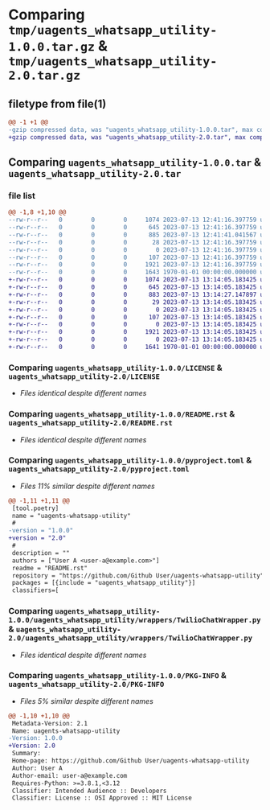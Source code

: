 # Comparing `tmp/uagents_whatsapp_utility-1.0.0.tar.gz` & `tmp/uagents_whatsapp_utility-2.0.tar.gz`

## filetype from file(1)

```diff
@@ -1 +1 @@
-gzip compressed data, was "uagents_whatsapp_utility-1.0.0.tar", max compression
+gzip compressed data, was "uagents_whatsapp_utility-2.0.tar", max compression
```

## Comparing `uagents_whatsapp_utility-1.0.0.tar` & `uagents_whatsapp_utility-2.0.tar`

### file list

```diff
@@ -1,8 +1,10 @@
--rw-r--r--   0        0        0     1074 2023-07-13 12:41:16.397759 uagents_whatsapp_utility-1.0.0/LICENSE
--rw-r--r--   0        0        0      645 2023-07-13 12:41:16.397759 uagents_whatsapp_utility-1.0.0/README.rst
--rw-r--r--   0        0        0      885 2023-07-13 12:41:41.041567 uagents_whatsapp_utility-1.0.0/pyproject.toml
--rw-r--r--   0        0        0       28 2023-07-13 12:41:16.397759 uagents_whatsapp_utility-1.0.0/uagents_whatsapp_utility/__init__.py
--rw-r--r--   0        0        0        0 2023-07-13 12:41:16.397759 uagents_whatsapp_utility-1.0.0/uagents_whatsapp_utility/models.py
--rw-r--r--   0        0        0      107 2023-07-13 12:41:16.397759 uagents_whatsapp_utility-1.0.0/uagents_whatsapp_utility/protocols/Chat.py
--rw-r--r--   0        0        0     1921 2023-07-13 12:41:16.397759 uagents_whatsapp_utility-1.0.0/uagents_whatsapp_utility/wrappers/TwilioChatWrapper.py
--rw-r--r--   0        0        0     1643 1970-01-01 00:00:00.000000 uagents_whatsapp_utility-1.0.0/PKG-INFO
+-rw-r--r--   0        0        0     1074 2023-07-13 13:14:05.183425 uagents_whatsapp_utility-2.0/LICENSE
+-rw-r--r--   0        0        0      645 2023-07-13 13:14:05.183425 uagents_whatsapp_utility-2.0/README.rst
+-rw-r--r--   0        0        0      883 2023-07-13 13:14:27.147897 uagents_whatsapp_utility-2.0/pyproject.toml
+-rw-r--r--   0        0        0       29 2023-07-13 13:14:05.183425 uagents_whatsapp_utility-2.0/uagents_whatsapp_utility/__init__.py
+-rw-r--r--   0        0        0        0 2023-07-13 13:14:05.183425 uagents_whatsapp_utility-2.0/uagents_whatsapp_utility/models.py
+-rw-r--r--   0        0        0      107 2023-07-13 13:14:05.183425 uagents_whatsapp_utility-2.0/uagents_whatsapp_utility/protocols/Chat.py
+-rw-r--r--   0        0        0        0 2023-07-13 13:14:05.183425 uagents_whatsapp_utility-2.0/uagents_whatsapp_utility/protocols/__init__.py
+-rw-r--r--   0        0        0     1921 2023-07-13 13:14:05.183425 uagents_whatsapp_utility-2.0/uagents_whatsapp_utility/wrappers/TwilioChatWrapper.py
+-rw-r--r--   0        0        0        0 2023-07-13 13:14:05.183425 uagents_whatsapp_utility-2.0/uagents_whatsapp_utility/wrappers/__init__.py
+-rw-r--r--   0        0        0     1641 1970-01-01 00:00:00.000000 uagents_whatsapp_utility-2.0/PKG-INFO
```

### Comparing `uagents_whatsapp_utility-1.0.0/LICENSE` & `uagents_whatsapp_utility-2.0/LICENSE`

 * *Files identical despite different names*

### Comparing `uagents_whatsapp_utility-1.0.0/README.rst` & `uagents_whatsapp_utility-2.0/README.rst`

 * *Files identical despite different names*

### Comparing `uagents_whatsapp_utility-1.0.0/pyproject.toml` & `uagents_whatsapp_utility-2.0/pyproject.toml`

 * *Files 11% similar despite different names*

```diff
@@ -1,11 +1,11 @@
 [tool.poetry]
 name = "uagents-whatsapp-utility"
 #
-version = "1.0.0"
+version = "2.0"
 #
 description = ""
 authors = ["User A <user-a@example.com>"]
 readme = "README.rst"
 repository = "https://github.com/Github User/uagents-whatsapp-utility"
 packages = [{include = "uagents_whatsapp_utility"}]
 classifiers=[
```

### Comparing `uagents_whatsapp_utility-1.0.0/uagents_whatsapp_utility/wrappers/TwilioChatWrapper.py` & `uagents_whatsapp_utility-2.0/uagents_whatsapp_utility/wrappers/TwilioChatWrapper.py`

 * *Files identical despite different names*

### Comparing `uagents_whatsapp_utility-1.0.0/PKG-INFO` & `uagents_whatsapp_utility-2.0/PKG-INFO`

 * *Files 5% similar despite different names*

```diff
@@ -1,10 +1,10 @@
 Metadata-Version: 2.1
 Name: uagents-whatsapp-utility
-Version: 1.0.0
+Version: 2.0
 Summary: 
 Home-page: https://github.com/Github User/uagents-whatsapp-utility
 Author: User A
 Author-email: user-a@example.com
 Requires-Python: >=3.8.1,<3.12
 Classifier: Intended Audience :: Developers
 Classifier: License :: OSI Approved :: MIT License
```


